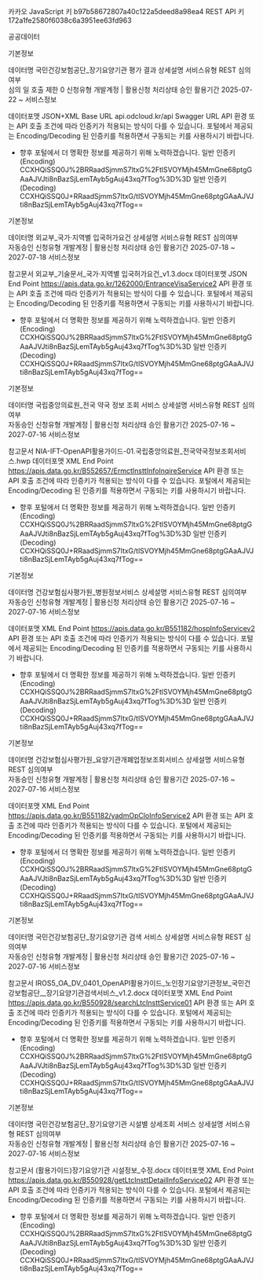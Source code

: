 카카오 JavaScript 키 b97b58672807a40c122a5deed8a98ea4
REST API 키
172a1fe2580f6038c6a3951ee63fd963


공공데이터

기본정보

데이터명	국민건강보험공단_장기요양기관 평가 결과 상세설명
서비스유형	REST	심의여부	
심의
일 호출 제한	0
신청유형	개발계정 | 활용신청	처리상태	승인
활용기간	2025-07-22 ~
서비스정보

데이터포맷	JSON+XML
Base URL	api.odcloud.kr/api
Swagger URL	
API 환경 또는 API 호출 조건에 따라 인증키가 적용되는 방식이 다를 수 있습니다.
포털에서 제공되는 Encoding/Decoding 된 인증키를 적용하면서 구동되는 키를 사용하시기 바랍니다.
* 향후 포털에서 더 명확한 정보를 제공하기 위해 노력하겠습니다.
일반 인증키
(Encoding)	
CCXHQiSSQ0J%2BRRaadSjmmS7ltxG%2FtlSVOYMjh45MmGne68ptgGAaAJVJti8nBazSjLemTAyb5gAuj43xq7fTog%3D%3D
일반 인증키
(Decoding)	
CCXHQiSSQ0J+RRaadSjmmS7ltxG/tlSVOYMjh45MmGne68ptgGAaAJVJti8nBazSjLemTAyb5gAuj43xq7fTog==

기본정보

데이터명	외교부_국가·지역별 입국허가요건 상세설명
서비스유형	REST	심의여부	
자동승인
신청유형	개발계정 | 활용신청	처리상태	승인
활용기간	2025-07-18 ~ 2027-07-18
서비스정보

참고문서	외교부_기술문서_국가·지역별 입국허가요건_v1.3.docx
데이터포맷	JSON
End Point	https://apis.data.go.kr/1262000/EntranceVisaService2
API 환경 또는 API 호출 조건에 따라 인증키가 적용되는 방식이 다를 수 있습니다.
포털에서 제공되는 Encoding/Decoding 된 인증키를 적용하면서 구동되는 키를 사용하시기 바랍니다.
* 향후 포털에서 더 명확한 정보를 제공하기 위해 노력하겠습니다.
일반 인증키
(Encoding)	
CCXHQiSSQ0J%2BRRaadSjmmS7ltxG%2FtlSVOYMjh45MmGne68ptgGAaAJVJti8nBazSjLemTAyb5gAuj43xq7fTog%3D%3D
일반 인증키
(Decoding)	
CCXHQiSSQ0J+RRaadSjmmS7ltxG/tlSVOYMjh45MmGne68ptgGAaAJVJti8nBazSjLemTAyb5gAuj43xq7fTog==

기본정보

데이터명	국립중앙의료원_전국 약국 정보 조회 서비스 상세설명
서비스유형	REST	심의여부	
자동승인
신청유형	개발계정 | 활용신청	처리상태	승인
활용기간	2025-07-16 ~ 2027-07-16
서비스정보

참고문서	NIA-IFT-OpenAPI활용가이드-01.국립중앙의료원_전국약국정보조회서비스.hwp
데이터포맷	XML
End Point	https://apis.data.go.kr/B552657/ErmctInsttInfoInqireService
API 환경 또는 API 호출 조건에 따라 인증키가 적용되는 방식이 다를 수 있습니다.
포털에서 제공되는 Encoding/Decoding 된 인증키를 적용하면서 구동되는 키를 사용하시기 바랍니다.
* 향후 포털에서 더 명확한 정보를 제공하기 위해 노력하겠습니다.
일반 인증키
(Encoding)	
CCXHQiSSQ0J%2BRRaadSjmmS7ltxG%2FtlSVOYMjh45MmGne68ptgGAaAJVJti8nBazSjLemTAyb5gAuj43xq7fTog%3D%3D
일반 인증키
(Decoding)	
CCXHQiSSQ0J+RRaadSjmmS7ltxG/tlSVOYMjh45MmGne68ptgGAaAJVJti8nBazSjLemTAyb5gAuj43xq7fTog==

기본정보

데이터명	건강보험심사평가원_병원정보서비스 상세설명
서비스유형	REST	심의여부	
자동승인
신청유형	개발계정 | 활용신청	처리상태	승인
활용기간	2025-07-16 ~ 2027-07-16
서비스정보

데이터포맷	XML
End Point	https://apis.data.go.kr/B551182/hospInfoServicev2
API 환경 또는 API 호출 조건에 따라 인증키가 적용되는 방식이 다를 수 있습니다.
포털에서 제공되는 Encoding/Decoding 된 인증키를 적용하면서 구동되는 키를 사용하시기 바랍니다.
* 향후 포털에서 더 명확한 정보를 제공하기 위해 노력하겠습니다.
일반 인증키
(Encoding)	
CCXHQiSSQ0J%2BRRaadSjmmS7ltxG%2FtlSVOYMjh45MmGne68ptgGAaAJVJti8nBazSjLemTAyb5gAuj43xq7fTog%3D%3D
일반 인증키
(Decoding)	
CCXHQiSSQ0J+RRaadSjmmS7ltxG/tlSVOYMjh45MmGne68ptgGAaAJVJti8nBazSjLemTAyb5gAuj43xq7fTog==

기본정보

데이터명	건강보험심사평가원_요양기관개폐업정보조회서비스 상세설명
서비스유형	REST	심의여부	
자동승인
신청유형	개발계정 | 활용신청	처리상태	승인
활용기간	2025-07-16 ~ 2027-07-16
서비스정보

데이터포맷	XML
End Point	https://apis.data.go.kr/B551182/yadmOpCloInfoService2
API 환경 또는 API 호출 조건에 따라 인증키가 적용되는 방식이 다를 수 있습니다.
포털에서 제공되는 Encoding/Decoding 된 인증키를 적용하면서 구동되는 키를 사용하시기 바랍니다.
* 향후 포털에서 더 명확한 정보를 제공하기 위해 노력하겠습니다.
일반 인증키
(Encoding)	
CCXHQiSSQ0J%2BRRaadSjmmS7ltxG%2FtlSVOYMjh45MmGne68ptgGAaAJVJti8nBazSjLemTAyb5gAuj43xq7fTog%3D%3D
일반 인증키
(Decoding)	
CCXHQiSSQ0J+RRaadSjmmS7ltxG/tlSVOYMjh45MmGne68ptgGAaAJVJti8nBazSjLemTAyb5gAuj43xq7fTog==

기본정보

데이터명	국민건강보험공단_장기요양기관 검색 서비스 상세설명
서비스유형	REST	심의여부	
자동승인
신청유형	개발계정 | 활용신청	처리상태	승인
활용기간	2025-07-16 ~ 2027-07-16
서비스정보

참고문서	IROS5_OA_DV_0401_OpenAPI활용가이드_노인장기요양기관정보_국민건강보험공단__장기요양기관검색서비스_v1.2.docx
데이터포맷	XML
End Point	https://apis.data.go.kr/B550928/searchLtcInsttService01
API 환경 또는 API 호출 조건에 따라 인증키가 적용되는 방식이 다를 수 있습니다.
포털에서 제공되는 Encoding/Decoding 된 인증키를 적용하면서 구동되는 키를 사용하시기 바랍니다.
* 향후 포털에서 더 명확한 정보를 제공하기 위해 노력하겠습니다.
일반 인증키
(Encoding)	
CCXHQiSSQ0J%2BRRaadSjmmS7ltxG%2FtlSVOYMjh45MmGne68ptgGAaAJVJti8nBazSjLemTAyb5gAuj43xq7fTog%3D%3D
일반 인증키
(Decoding)	
CCXHQiSSQ0J+RRaadSjmmS7ltxG/tlSVOYMjh45MmGne68ptgGAaAJVJti8nBazSjLemTAyb5gAuj43xq7fTog==

기본정보

데이터명	국민건강보험공단_장기요양기관 시설별 상세조회 서비스 상세설명
서비스유형	REST	심의여부	
자동승인
신청유형	개발계정 | 활용신청	처리상태	승인
활용기간	2025-07-16 ~ 2027-07-16
서비스정보

참고문서	(활용가이드)장기요양기관 시설정보_수정.docx
데이터포맷	XML
End Point	https://apis.data.go.kr/B550928/getLtcInsttDetailInfoService02
API 환경 또는 API 호출 조건에 따라 인증키가 적용되는 방식이 다를 수 있습니다.
포털에서 제공되는 Encoding/Decoding 된 인증키를 적용하면서 구동되는 키를 사용하시기 바랍니다.
* 향후 포털에서 더 명확한 정보를 제공하기 위해 노력하겠습니다.
일반 인증키
(Encoding)	
CCXHQiSSQ0J%2BRRaadSjmmS7ltxG%2FtlSVOYMjh45MmGne68ptgGAaAJVJti8nBazSjLemTAyb5gAuj43xq7fTog%3D%3D
일반 인증키
(Decoding)	
CCXHQiSSQ0J+RRaadSjmmS7ltxG/tlSVOYMjh45MmGne68ptgGAaAJVJti8nBazSjLemTAyb5gAuj43xq7fTog==
